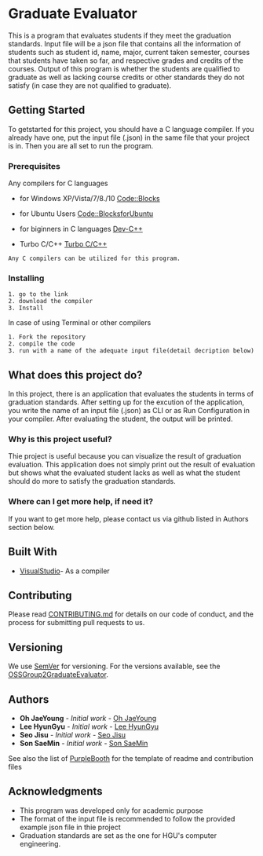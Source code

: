 # Graduate Evaluator 

This is a program that evaluates students if they meet the graduation standards. Input file will be a json file that contains all the information of students such as student id, name, major, current taken semester, courses that students have taken so far, and respective grades and credits of the courses. Output of this program is whether the students are qualified to graduate as well as lacking course credits or other standards they do not satisfy (in case they are not qualified to graduate).

## Getting Started

To getstarted for this project, you should have a C language compiler. If you already have one, put the input file (.json) in the same file that your project is in. Then you are all set to run the program.

### Prerequisites

Any compilers for C languages

* for Windows XP/Vista/7/8./10
  [Code::Blocks][link]
  
  [link]: http://www.codeblocks.org/downloads/26
* for Ubuntu Users
  [Code::BlocksforUbuntu][link]
  
  [link]: https://launchpad.net/~damien-moore/+archive/ubuntu/codeblocks-stable
* for biginners in C languages
  [Dev-C++][link]
  
  [link]: https://sourceforge.net/projects/orwelldevcpp/
* Turbo C/C++
  [Turbo C/C++][link]
  
  [link]: https://developerinsider.co/download-turbo-c-for-windows-7-8-8-1-and-windows-10-32-64-bit-full-screen/
  
  
```
Any C compilers can be utilized for this program.

```

### Installing


```
1. go to the link
2. download the compiler
3. Install
```

In case of using Terminal or other compilers

```
1. Fork the repository
2. compile the code
3. run with a name of the adequate input file(detail decription below)
```


## What does this project do?

In this project, there is an application that evaluates the students in terms of graduation standards. After setting up for the excution of the application, you write the name of an input file (.json) as CLI or as Run Configuration in your compiler.
After evaluating the student, the output will be printed.

### Why is this project useful?

Thie project is useful because you can visualize the result of graduation evaluation. This application does not simply print out the result of evaluation but shows what the evaluated student lacks as well as what the student should do more to satisfy the graduation standards.


### Where can I get more help, if need it?

If you want to get more help, please contact us via github listed in Authors section below.


## Built With

* [VisualStudio](https://visualstudio.microsoft.com/ko/)- As a compiler 

## Contributing

Please read [CONTRIBUTING.md](https://github.com/HGUHyunGyuLee/OSS_Group2_TeamProject/blob/master/Contributing.md) for details on our code of conduct, and the process for submitting pull requests to us.

## Versioning

We use [SemVer](http://semver.org/) for versioning. For the versions available, see the [OSSGroup2GraduateEvaluator](https://github.com/HGUHyunGyuLee/OSS_Group2_TeamProject). 

## Authors

* **Oh JaeYoung** - *Initial work* - [Oh JaeYoung](https://github.com/HGUHyunGyuLee)
* **Lee HyunGyu** - *Initial work* - [Lee HyunGyu](https://github.com/HGUHyunGyuLee)
* **Seo Jisu** - *Initial work* - [Seo Jisu](https://github.com/HGUHyunGyuLee)
* **Son SaeMin** - *Initial work* - [Son SaeMin](https://github.com/HGUHyunGyuLee)

See also the list of [PurpleBooth](https://gist.github.com/PurpleBooth) for the template of readme and contribution files

## Acknowledgments

* This program was developed only for academic purpose
* The format of the input file is recommended to follow the provided example json file in thie project
* Graduation standards are set as the one for HGU's computer engineering.

